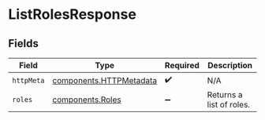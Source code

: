 # ListRolesResponse


## Fields

| Field                                                              | Type                                                               | Required                                                           | Description                                                        |
| ------------------------------------------------------------------ | ------------------------------------------------------------------ | ------------------------------------------------------------------ | ------------------------------------------------------------------ |
| `httpMeta`                                                         | [components.HTTPMetadata](../../models/components/httpmetadata.md) | :heavy_check_mark:                                                 | N/A                                                                |
| `roles`                                                            | [components.Roles](../../models/components/roles.md)               | :heavy_minus_sign:                                                 | Returns a list of roles.                                           |
